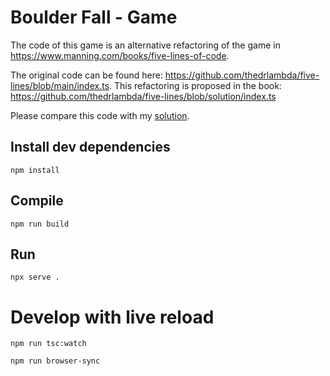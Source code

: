 # Boulder Fall - Game

The code of this game is an alternative refactoring of the game in https://www.manning.com/books/five-lines-of-code.

The original code can be found here: https://github.com/thedrlambda/five-lines/blob/main/index.ts.
This refactoring is proposed in the book: https://github.com/thedrlambda/five-lines/blob/solution/index.ts

Please compare this code with my [solution](./src/index.ts).

## Install dev dependencies

```
npm install
```

## Compile

```
npm run build
```

## Run 

```
npx serve .
```

# Develop with live reload

```
npm run tsc:watch
```

```
npm run browser-sync 
```
